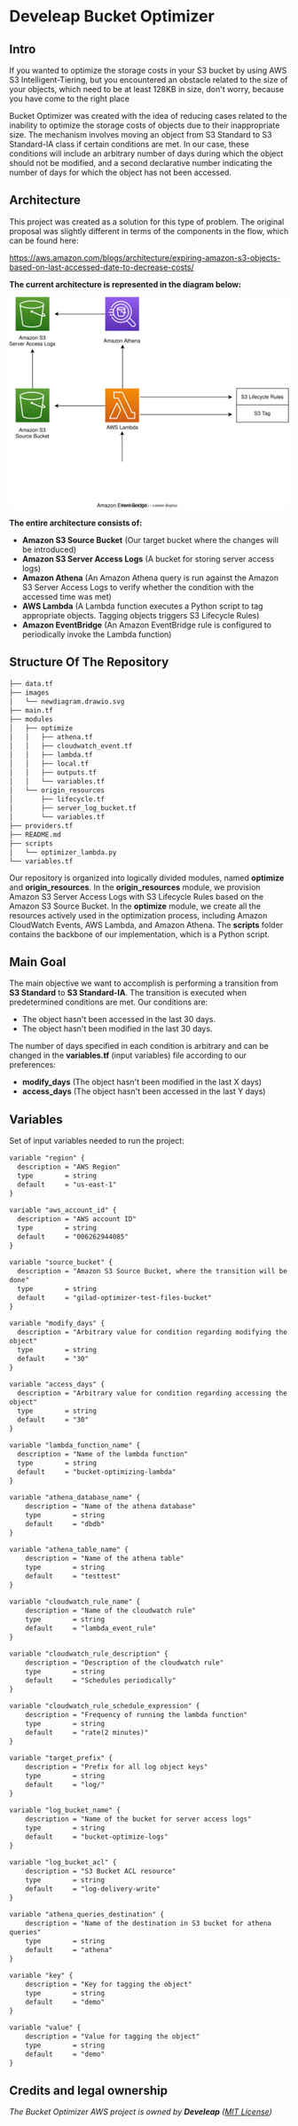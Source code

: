 # Develeap Bucket Optimizer
## Intro

If you wanted to optimize the storage costs in your S3 bucket by using AWS S3 Intelligent-Tiering, but you encountered an obstacle related to the size of your objects, which need to be at least 128KB in size, don't worry, because you have come to the right place

Bucket Optimizer was created with the idea of reducing cases related to the inability to optimize the storage costs of objects due to their inappropriate size. The mechanism involves moving an object from S3 Standard to S3 Standard-IA class if certain conditions are met. In our case, these conditions will include an arbitrary number of days during which the object should not be modified, and a second declarative number indicating the number of days for which the object has not been accessed.

## Architecture

This project was created as a solution for this type of problem. The original proposal was slightly different in terms of the components in the flow, which can be found here:

https://aws.amazon.com/blogs/architecture/expiring-amazon-s3-objects-based-on-last-accessed-date-to-decrease-costs/

**The current architecture is represented in the diagram below:**


![Bucket-Optimizer](./images/newdiagram.drawio.svg)

**The entire architecture consists of:**

- **Amazon S3 Source Bucket** (Our target bucket where the changes will be introduced)
- **Amazon S3 Server Access Logs** (A bucket for storing server access logs)
- **Amazon Athena** (An Amazon Athena query is run against the Amazon S3 Server Access Logs to verify whether the condition with the accessed time was met)
- **AWS Lambda** (A Lambda function executes a Python script to tag appropriate objects. Tagging objects triggers S3 Lifecycle Rules)
- **Amazon EventBridge** (An Amazon EventBridge rule is configured to periodically invoke the Lambda function)

## Structure Of The Repository
```
├── data.tf
├── images
│   └── newdiagram.drawio.svg
├── main.tf
├── modules
│   ├── optimize
│   │   ├── athena.tf
│   │   ├── cloudwatch_event.tf
│   │   ├── lambda.tf
│   │   ├── local.tf
│   │   ├── outputs.tf
│   │   └── variables.tf
│   └── origin_resources
│       ├── lifecycle.tf
│       ├── server_log_bucket.tf
│       └── variables.tf
├── providers.tf
├── README.md
├── scripts
│   └── optimizer_lambda.py
└── variables.tf
```
Our repository is organized into logically divided modules, named **optimize** and **origin_resources**. In the **origin_resources** module, we provision Amazon S3 Server Access Logs with S3 Lifecycle Rules based on the Amazon S3 Source Bucket. In the **optimize** module, we create all the resources actively used in the optimization process, including Amazon CloudWatch Events, AWS Lambda, and Amazon Athena. The **scripts** folder contains the backbone of our implementation, which is a Python script.

## Main Goal

The main objective we want to accomplish is performing a transition from **S3 Standard** to **S3 Standard-IA**. The transition is executed when predetermined conditions are met. Our conditions are:

- The object hasn't been accessed in the last 30 days.
- The object hasn't been modified in the last 30 days.

The number of days specified in each condition is arbitrary and can be changed in the **variables.tf** (input variables) file according to our preferences:

- **modify_days** (The object hasn't been modified in the last X days)
- **access_days** (The object hasn't been accessed in the last Y days)

## Variables

Set of input variables needed to run the project:
```
variable "region" {
  description = "AWS Region"
  type        = string
  default     = "us-east-1"
}
```
```
variable "aws_account_id" {
  description = "AWS account ID"
  type        = string
  default     = "006262944085"
}
```
```
variable "source_bucket" {
  description = "Amazon S3 Source Bucket, where the transition will be done"
  type        = string
  default     = "gilad-optimizer-test-files-bucket"
}
```
```
variable "modify_days" {
  description = "Arbitrary value for condition regarding modifying the object"
  type        = string
  default     = "30"
}
```
```
variable "access_days" {
  description = "Arbitrary value for condition regarding accessing the object"
  type        = string
  default     = "30"
}
```
```
variable "lambda_function_name" {
  description = "Name of the lambda function"
  type        = string
  default     = "bucket-optimizing-lambda"
}
```
```
variable "athena_database_name" {
    description = "Name of the athena database"
    type        = string
    default     = "dbdb"
}
```
```
variable "athena_table_name" {
    description = "Name of the athena table"
    type        = string
    default     = "testtest"
}
```
```
variable "cloudwatch_rule_name" {
    description = "Name of the cloudwatch rule"
    type        = string
    default     = "lambda_event_rule"
}
```
```
variable "cloudwatch_rule_description" {
    description = "Description of the cloudwatch rule"
    type        = string
    default     = "Schedules periodically"
}
```
```
variable "cloudwatch_rule_schedule_expression" {
    description = "Frequency of running the lambda function"
    type        = string
    default     = "rate(2 minutes)" 
}
```
```
variable "target_prefix" {
    description = "Prefix for all log object keys"
    type        = string
    default     = "log/"
}
```
```
variable "log_bucket_name" {
    description = "Name of the bucket for server access logs"
    type        = string
    default     = "bucket-optimize-logs"
}
```
```
variable "log_bucket_acl" {
    description = "S3 Bucket ACL resource"
    type        = string
    default     = "log-delivery-write"
}
```
```
variable "athena_queries_destination" {
    description = "Name of the destination in S3 bucket for athena queries"
    type        = string
    default     = "athena"
}
```
```
variable "key" {
    description = "Key for tagging the object"
    type        = string
    default     = "demo"
}
```
```
variable "value" {
    description = "Value for tagging the object"
    type        = string
    default     = "demo"
}
```

## Credits and legal ownership

*The Bucket Optimizer AWS project is owned by **Develeap** ([MIT License](/LICENSE))*






